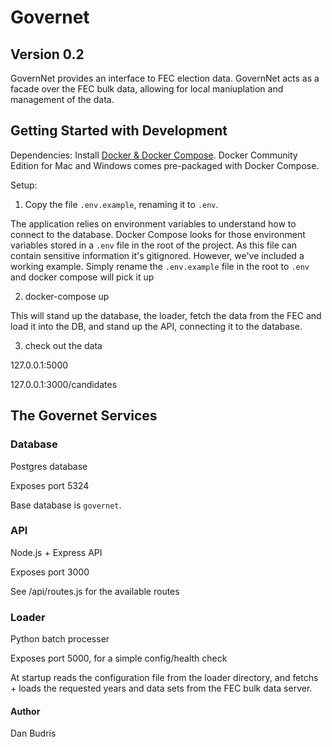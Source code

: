 # Governet
## Version 0.2
GovernNet provides an interface to FEC election data.
GovernNet acts as a facade over the FEC bulk data, allowing for local maniuplation and management of the data.

## Getting Started with Development
Dependencies: 
Install [Docker & Docker Compose](https://docs.docker.com/install/).  Docker Community Edition for Mac and Windows comes pre-packaged with Docker Compose. 

Setup:
1. Copy the file `.env.example`, renaming it to `.env`.

The application relies on environment variables to understand how to connect to the database. Docker Compose looks for those environment variables stored in a `.env` file in the root of the project.  As this file can contain sensitive information it's gitignored.  However, we've included a working example.  Simply rename the `.env.example` file in the root to `.env` and docker compose will pick it up

2. docker-compose up

This will stand up the database, the loader, fetch the data from the FEC and load it into the DB, and stand up the API, connecting it to the database.  

3. check out the data

127.0.0.1:5000 

127.0.0.1:3000/candidates

## The Governet Services
### Database
Postgres database

Exposes port 5324

Base database is `governet`.

### API
Node.js + Express API

Exposes port 3000

See /api/routes.js for the available routes

### Loader
Python batch processer

Exposes port 5000, for a simple config/health check

At startup reads the configuration file from the loader directory, and fetchs + loads the requested years and data sets from the FEC bulk data server. 

#### Author
Dan Budris
